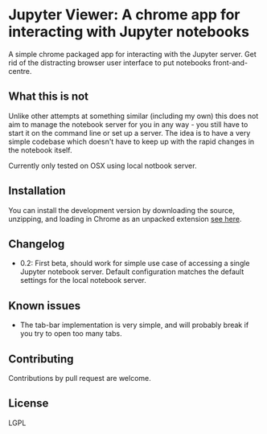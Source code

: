 # Jupyter Viewer: A chrome app for interacting with Jupyter notebooks

A simple chrome packaged app for interacting with the Jupyter server. Get rid of the distracting browser user interface to put notebooks front-and-centre.

## What this is not

Unlike other attempts at something similar (including my own) this does not aim to manage the notebook server for you in any way - you still have to start it on the command line or set up a server. The idea is to have a very simple codebase which doesn't have to keep up with the rapid changes in the notebook itself.

Currently only tested on OSX using local notbook server.

## Installation

You can install the development version by downloading the source, unzipping, and loading in Chrome as an unpacked extension [see here](https://developer.chrome.com/extensions/getstarted#unpacked).



## Changelog

- 0.2: First beta, should work for simple use case of accessing a single Jupyter notebook server. Default configuration matches the default settings for the local notebook server.


## Known issues

- The tab-bar implementation is very simple, and will probably break if you try to open too many tabs.


## Contributing

Contributions by pull request are welcome.

## License

LGPL
